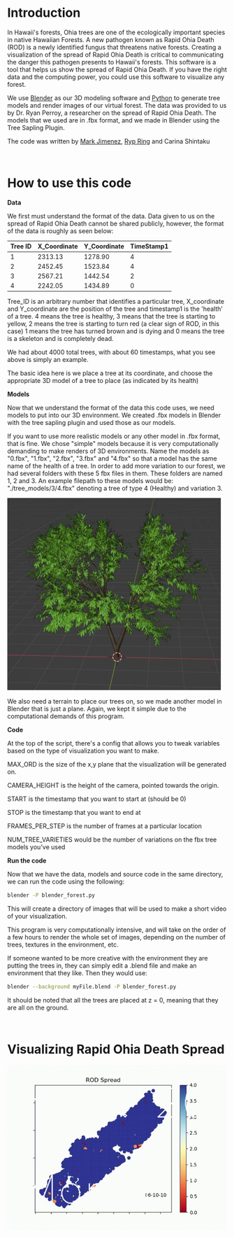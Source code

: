 # Introduction

In Hawaii's forests, Ohia trees are one of the ecologically important species in native Hawaiian Forests. A new pathogen known as Rapid Ohia Death (ROD) is a newly identified fungus that threatens native forests. Creating a visualization of the spread of Rapid Ohia Death is critical to communicating the danger this pathogen presents to Hawaii's forests. This software is a tool that helps us show the spread of Rapid Ohia Death. If you have the right data and the computing power, you could use this software to visualize any forest.<br>

We use [Blender](https://www.blender.org/download/) as our 3D modeling software and [Python](https://www.python.org/downloads/) to generate tree models and render images of our virtual forest. The data was provided to us by Dr. Ryan Perroy, a researcher on the spread of Rapid Ohia Death. The models that we used are in .fbx format, and we made in Blender using the Tree Sapling Plugin. 

The code was written by [Mark Jimenez](https://github.com/kerneltrick), [Ryp Ring](https://github.com/rypring) and Carina Shintaku

<br>

# How to use this code

**Data**

We first must understand the format of the data. Data given to us on the spread of Rapid Ohia Death cannot be shared publicly, however, the format of the data is roughly as seen below:

|Tree ID     | X_Coordinate |  Y_Coordinate       |  TimeStamp1
|------------|--------------|---------------------|-----------------
|1           |  2313.13     |  1278.90            |  4
|2           |  2452.45     |  1523.84            |  4
|3           |  2567.21     |  1442.54            |  2
|4           |  2242.05     |  1434.89            |  0

Tree_ID is an arbitrary number that identifies a particular tree, X_coordinate and Y_coordinate are the position of the tree and timestamp1 is the 'health' of a tree. 4 means the tree is healthy, 3 means that the tree is starting to yellow, 2 means the tree is starting to turn red (a clear sign of ROD, in this case) 1 means the tree has turned brown and is dying and 0 means the tree is a skeleton and is completely dead.

We had about 4000 total trees, with about 60 timestamps, what you see above is simply an example. 

The basic idea here is we place a tree at its coordinate, and choose the appropriate 3D model of a tree to place (as indicated by its health) <br>

**Models**

Now that we understand the format of the data this code uses, we need models to put into our 3D environment.  We created .fbx models in Blender with the tree sapling plugin and used those as our models. 

If you want to use more realistic models or any other model in .fbx format, that is fine. We chose "simple" models because it is very computationally demanding to make renders of 3D environments. Name the models as "0.fbx", "1.fbx", "2.fbx", "3.fbx" and "4.fbx" so that a model has the same name of the health of a tree. In order to add more variation to our forest, we had several folders with these 5 fbx files in them. These folders are named 1, 2 and 3. An example filepath to these models would be: "./tree_models/3/4.fbx" denoting a tree of type 4 (Healthy) and variation 3.

<p align="center">
    
![](/github/tree_example.JPG)
 
</p>

We also need a terrain to place our trees on, so we made another model in Blender that is just a plane. Again, we kept it simple due to the computational demands of this program.

**Code**

At the top of the script, there's a config that allows you to tweak variables based on the type of visualization you want to make. 

MAX_ORD is the size of the x,y plane that the visualization will be generated on.

CAMERA_HEIGHT is the height of the camera, pointed towards the origin. 

START is the timestamp that you want to start at (should be 0)

STOP is the timestamp that you want to end at

FRAMES_PER_STEP is the number of frames at a particular location 

NUM_TREE_VARIETIES would be the number of variations on the fbx tree models you've used

**Run the code**

Now that we have the data, models and source code in the same directory, we can run the code using the following:

```bash
blender -P blender_forest.py
```

This will create a directory of images that will be used to make a short video of your visualization.

This program is very computationally intensive, and will take on the order of a few hours to render the whole set of images, depending on the number of trees, textures in the environment, etc. 

If someone wanted to be more creative with the environment they are putting the trees in, they can simply edit a .blend file and make an environment that they like. Then they would use:

```bash
blender --background myFile.blend -P blender_forest.py
```

It should be noted that all the trees are placed at z = 0, meaning that they are all on the ground.  

<br>

# Visualizing Rapid Ohia Death Spread

<p>
 
![2D Rod Spread Vizualization](/github/ohia_spread_2d.gif)

</p> 
  

